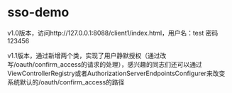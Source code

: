 # sso-demo
v1.0版本，访问http://127.0.0.1:8088/client1/index.html，用户名：test 密码123456


v1.1版本，通过新增两个类，实现了用户静默授权（通过改写/oauth/confirm_access的请求的处理），感兴趣的同志们还可以通过ViewControllerRegistry或者AuthorizationServerEndpointsConfigurer来改变系统默认的/oauth/confirm_access的路径
